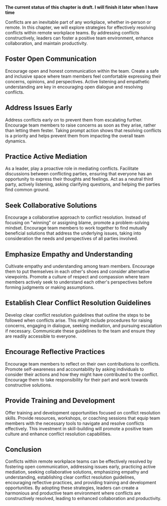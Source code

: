 **The current status of this chapter is draft. I will finish it later when I have time**

Conflicts are an inevitable part of any workplace, whether in-person or remote. In this chapter, we will explore strategies for effectively resolving conflicts within remote workplace teams. By addressing conflicts constructively, leaders can foster a positive team environment, enhance collaboration, and maintain productivity.

Foster Open Communication
-------------------------

Encourage open and honest communication within the team. Create a safe and inclusive space where team members feel comfortable expressing their concerns, opinions, and perspectives. Active listening and empathetic understanding are key in encouraging open dialogue and resolving conflicts.

Address Issues Early
--------------------

Address conflicts early on to prevent them from escalating further. Encourage team members to raise concerns as soon as they arise, rather than letting them fester. Taking prompt action shows that resolving conflicts is a priority and helps prevent them from impacting the overall team dynamics.

Practice Active Mediation
-------------------------

As a leader, play a proactive role in mediating conflicts. Facilitate discussions between conflicting parties, ensuring that everyone has an opportunity to express their thoughts and feelings. Act as a neutral third party, actively listening, asking clarifying questions, and helping the parties find common ground.

Seek Collaborative Solutions
----------------------------

Encourage a collaborative approach to conflict resolution. Instead of focusing on "winning" or assigning blame, promote a problem-solving mindset. Encourage team members to work together to find mutually beneficial solutions that address the underlying issues, taking into consideration the needs and perspectives of all parties involved.

Emphasize Empathy and Understanding
-----------------------------------

Cultivate empathy and understanding among team members. Encourage them to put themselves in each other's shoes and consider alternative viewpoints. Promote a culture of respect and compassion where team members actively seek to understand each other's perspectives before forming judgments or making assumptions.

Establish Clear Conflict Resolution Guidelines
----------------------------------------------

Develop clear conflict resolution guidelines that outline the steps to be followed when conflicts arise. This might include procedures for raising concerns, engaging in dialogue, seeking mediation, and pursuing escalation if necessary. Communicate these guidelines to the team and ensure they are readily accessible to everyone.

Encourage Reflective Practices
------------------------------

Encourage team members to reflect on their own contributions to conflicts. Promote self-awareness and accountability by asking individuals to consider their actions and how they might have contributed to the conflict. Encourage them to take responsibility for their part and work towards constructive solutions.

Provide Training and Development
--------------------------------

Offer training and development opportunities focused on conflict resolution skills. Provide resources, workshops, or coaching sessions that equip team members with the necessary tools to navigate and resolve conflicts effectively. This investment in skill-building will promote a positive team culture and enhance conflict resolution capabilities.

Conclusion
----------

Conflicts within remote workplace teams can be effectively resolved by fostering open communication, addressing issues early, practicing active mediation, seeking collaborative solutions, emphasizing empathy and understanding, establishing clear conflict resolution guidelines, encouraging reflective practices, and providing training and development opportunities. By adopting these strategies, leaders can create a harmonious and productive team environment where conflicts are constructively resolved, leading to enhanced collaboration and productivity.
